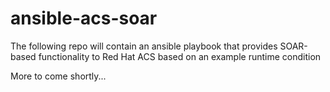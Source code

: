 # ansible-acs-soar

The following repo will contain an ansible playbook that provides SOAR-based functionality to Red Hat ACS based on an example runtime condition

More to come shortly... 
